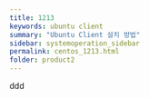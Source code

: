 ```yaml
---
title: 1213
keywords: ubuntu client
summary: "Ubuntu Client 설치 방법"
sidebar: systemoperation_sidebar
permalink: centos_1213.html
folder: product2
---
```



ddd
